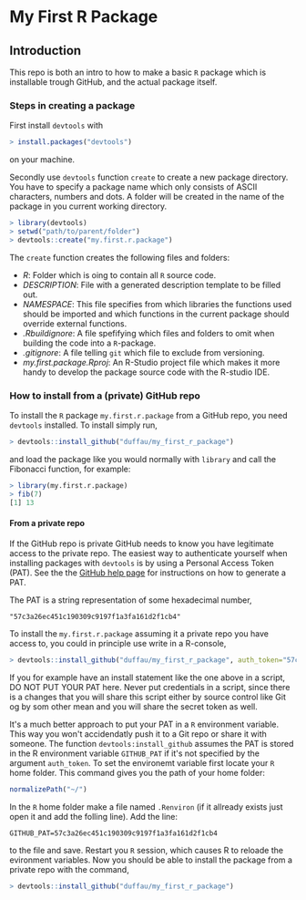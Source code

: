 # My First R Package

## Introduction

This repo is both an intro to how to make a basic `R` package which is installable trough GitHub, and the actual package itself.

### Steps in creating a package

First install `devtools` with
```r
> install.packages("devtools")
```
on your machine.

Secondly use `devtools` function `create` to create a new package directory. You have to specify a package name which only consists of ASCII characters, numbers and dots. A folder will be created in the name of the package in you current working directory.
```r
> library(devtools)
> setwd("path/to/parent/folder")
> devtools::create("my.first.r.package")
```
The `create` function creates the following files and folders:

- _R_: Folder which is oing to contain all `R` source code.
- _DESCRIPTION_: File with a generated description template to be filled out.
- _NAMESPACE_: This file specifies from which libraries the functions used should be imported and which functions in the current package should override external functions.
- _.Rbuildignore_: A file spefifying which files and folders to omit when building the code into a `R`-package.
- _.gitignore_: A file telling `git` which file to exclude from versioning.
- _my.first.package.Rproj_: An R-Studio project file which makes it more handy to develop the package source code with the R-studio IDE.

### How to install from a (private) GitHub repo

To install the `R` package `my.first.r.package` from a GitHub repo, you need `devtools` installed. To install simply run, 
```r
> devtools::install_github("duffau/my_first_r_package")
```
and load the package like you would normally with `library` and call the Fibonacci function, for example: 
```r
> library(my.first.r.package)
> fib(7)
[1] 13
```
#### From a private repo

If the GitHub repo is private GitHub needs to know you have legitimate access to the private repo. The easiest way to authenticate yourself when installing packages with `devtools` is by using a Personal Access Token (PAT). See the the [GitHub help page](https://help.github.com/articles/creating-a-personal-access-token-for-the-command-line/) for instructions on how to generate a PAT.

The PAT is a string representation of some hexadecimal number,
```
"57c3a26ec451c190309c9197f1a3fa161d2f1cb4"
```
To install the `my.first.r.package` assuming it a private repo you have access to, you could in principle use write in a R-console,
```r
> devtools::install_github("duffau/my_first_r_package", auth_token="57c3a26ec451c190309c9197f1a3fa161d2f1cb4")
```
If you for example have an install statement like the one above in a script, DO NOT PUT YOUR PAT here. Never put credentials in a script, since there is a changes that you will share this script either by source control like Git og by som other mean and you will share the secret token as well. 

It's a much better approach to put your PAT in a `R` environment variable. This way you won't accidendatly push it to a Git repo or share it with someone. The function `devtools:install_github` assumes the PAT is stored in the R environment variable `GITHUB_PAT` if it's not specified by the argument `auth_token`. To set the environemt variable first locate your `R` home folder. This command gives you the path of your home folder:
```r
normalizePath("~/")
```
In the `R` home folder make a file named `.Renviron` (if it allready exists just open it and add the folling line). Add the line:
```
GITHUB_PAT=57c3a26ec451c190309c9197f1a3fa161d2f1cb4
```
to the file and save. Restart you `R` session, which causes R to reloade the evironment variables. Now you should be able to install the package from a private repo with the command,
```r
> devtools::install_github("duffau/my_first_r_package")
```

